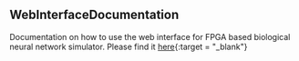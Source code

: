 ## WebInterfaceDocumentation

Documentation on how to use the web interface for FPGA based biological neural network simulator. 
Please find it [here](http://webinterfacedocumentation.readthedocs.io/en/latest/){:target = "_blank"}

